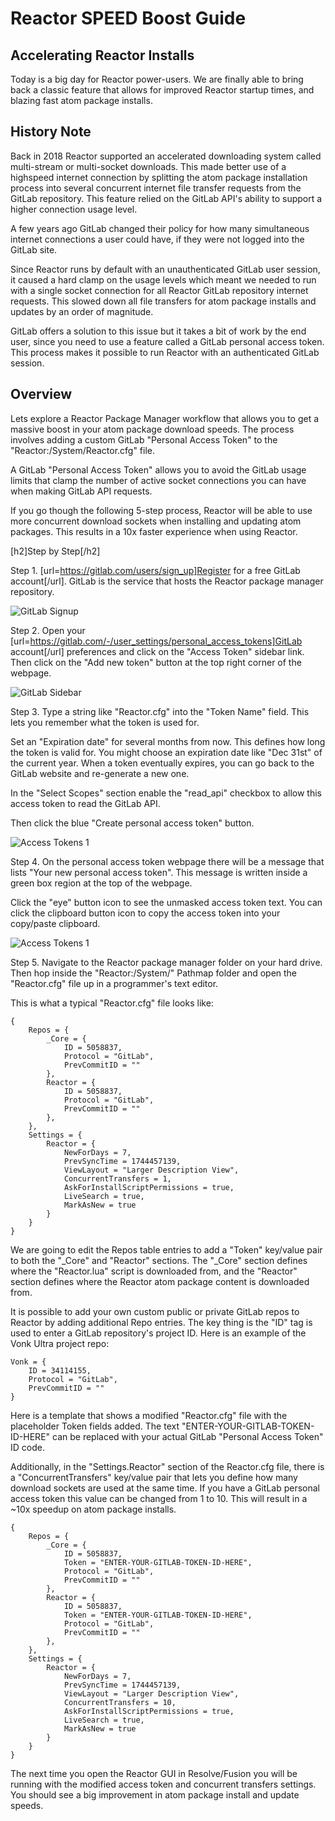 # Reactor SPEED Boost Guide

## Accelerating Reactor Installs

Today is a big day for Reactor power-users. We are finally able to bring back a classic feature that allows for improved Reactor startup times, and blazing fast atom package installs.

## History Note

Back in 2018 Reactor supported an accelerated downloading system called multi-stream or multi-socket downloads. This made better use of a highspeed internet connection by splitting the atom package installation process into several concurrent internet file transfer requests from the GitLab repository. This feature relied on the GitLab API's ability to support a higher connection usage level.

A few years ago GitLab changed their policy for how many simultaneous internet connections a user could have, if they were not logged into the GitLab site.

Since Reactor runs by default with an unauthenticated GitLab user session, it caused a hard clamp on the usage levels which meant we needed to run with a single socket connection for all Reactor GitLab repository internet requests. This slowed down all file transfers for atom package installs and updates by an order of magnitude.

GitLab offers a solution to this issue but it takes a bit of work by the end user, since you need to use a feature called a GitLab personal access token. This process makes it possible to run Reactor with an authenticated GitLab session.

## Overview

Lets explore a Reactor Package Manager workflow that allows you to get a massive boost in your atom package download speeds. The process involves adding a custom GitLab "Personal Access Token" to the "Reactor:/System/Reactor.cfg" file.

A GitLab "Personal Access Token" allows you to avoid the GitLab usage limits that clamp the number of active socket connections you can have when making GitLab API requests.

If you go though the following 5-step process, Reactor will be able to use more concurrent download sockets when installing and updating atom packages. This results in a 10x faster experience when using Reactor.

[h2]Step by Step[/h2]

Step 1. [url=https://gitlab.com/users/sign_up]Register for a free GitLab account[/url]. GitLab is the service that hosts the Reactor package manager repository.

![GitLab Signup](Images/gitlab-reactor-signup.png)

Step 2. Open your [url=https://gitlab.com/-/user_settings/personal_access_tokens]GitLab account[/url] preferences and click on the "Access Token" sidebar link. Then click on the "Add new token" button at the top right corner of the webpage.

![GitLab Sidebar](Images/gitlab-reactor-sidebar.png)

Step 3. Type a string like "Reactor.cfg" into the "Token Name" field. This lets you remember what the token is used for.

Set an "Expiration date" for several months from now. This defines how long the token is valid for. You might choose an expiration date like "Dec 31st" of the current year.  When a token eventually expires, you can go back to the GitLab website and re-generate a new one.

In the "Select Scopes" section enable the "read_api" checkbox to allow this access token to read the GitLab API.

Then click the blue "Create personal access token" button.

![Access Tokens 1](Images/gitlab-reactor-access-token-1.png)

Step 4. On the personal access token webpage there will be a message that lists "Your new personal access token". This message is written inside a green box region at the top of the webpage. 

Click the "eye" button icon to see the unmasked access token text. You can click the clipboard button icon to copy the access token into your copy/paste clipboard.

![Access Tokens 1](Images/gitlab-reactor-access-token-2.png)

Step 5. Navigate to the Reactor package manager folder on your hard drive. Then hop inside the "Reactor:/System/" Pathmap folder and open the "Reactor.cfg" file up in a programmer's text editor.

This is what a typical "Reactor.cfg" file looks like:


    {
        Repos = {
            _Core = {
                ID = 5058837,
                Protocol = "GitLab",
                PrevCommitID = ""
            },
            Reactor = {
                ID = 5058837,
                Protocol = "GitLab",
                PrevCommitID = ""
            },
        },
        Settings = {
            Reactor = {
                NewForDays = 7,
                PrevSyncTime = 1744457139,
                ViewLayout = "Larger Description View",
                ConcurrentTransfers = 1,
                AskForInstallScriptPermissions = true,
                LiveSearch = true,
                MarkAsNew = true
            }
        }
    }


We are going to edit the Repos table entries to add a "Token" key/value pair to both the "_Core" and "Reactor" sections. The "_Core" section defines where the "Reactor.lua" script is downloaded from, and the "Reactor" section defines where the Reactor atom package content is downloaded from.

It is possible to add your own custom public or private GitLab repos to Reactor by adding additional Repo entries. The key thing is the "ID" tag is used to enter a GitLab repository's project ID. Here is an example of the Vonk Ultra project repo:

    Vonk = {
        ID = 34114155,
        Protocol = "GitLab",
        PrevCommitID = ""
    }


Here is a template that shows a modified "Reactor.cfg" file with the placeholder Token fields added. The text "ENTER-YOUR-GITLAB-TOKEN-ID-HERE" can be replaced with your actual GitLab "Personal Access Token" ID code.

Additionally, in the "Settings.Reactor" section of the Reactor.cfg file, there is a "ConcurrentTransfers" key/value pair that lets you define how many download sockets are used at the same time. If you have a GitLab personal access token this value can be changed from 1 to 10. This will result in a ~10x speedup on atom package installs.

    {
        Repos = {
            _Core = {
                ID = 5058837,
                Token = "ENTER-YOUR-GITLAB-TOKEN-ID-HERE",
                Protocol = "GitLab",
                PrevCommitID = ""
            },
            Reactor = {
                ID = 5058837,
                Token = "ENTER-YOUR-GITLAB-TOKEN-ID-HERE",
                Protocol = "GitLab",
                PrevCommitID = ""
            },
        },
        Settings = {
            Reactor = {
                NewForDays = 7,
                PrevSyncTime = 1744457139,
                ViewLayout = "Larger Description View",
                ConcurrentTransfers = 10,
                AskForInstallScriptPermissions = true,
                LiveSearch = true,
                MarkAsNew = true
            }
        }
    }

The next time you open the Reactor GUI in Resolve/Fusion you will be running with the modified access token and concurrent transfers settings. You should see a big improvement in atom package install and update speeds.
